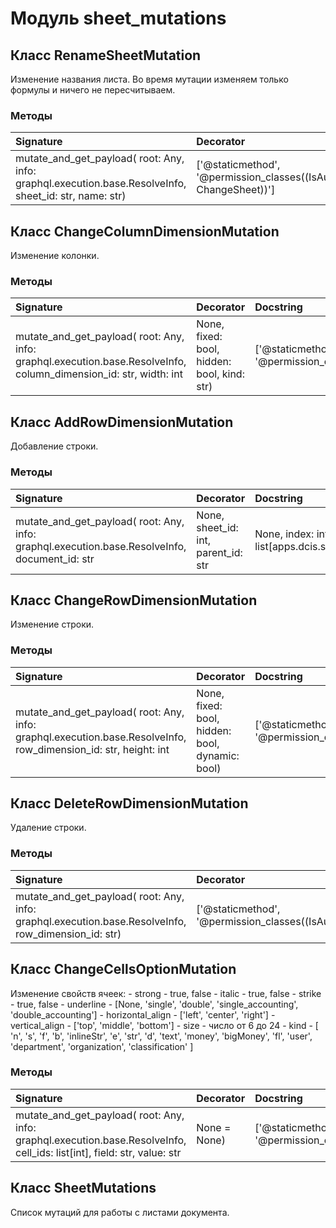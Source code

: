 # Модуль sheet_mutations



## Класс RenameSheetMutation

Изменение названия листа. Во время мутации изменяем только формулы и ничего не пересчитываем.

### Методы

| Signature                                                                                              | Decorator                                                                | Docstring |
| :----------------------------------------------------------------------------------------------------- | :----------------------------------------------------------------------- | :-------- |
| mutate_and_get_payload( root: Any, info: graphql.execution.base.ResolveInfo, sheet_id: str, name: str) | ['@staticmethod', '@permission_classes((IsAuthenticated, ChangeSheet))'] | -         |

## Класс ChangeColumnDimensionMutation

Изменение колонки.

### Методы

| Signature                                                                                                                                                       | Decorator                                                    | Docstring |
| :-------------------------------------------------------------------------------------------------------------------------------------------------------------- | :----------------------------------------------------------- | :-------- |
| mutate_and_get_payload( root: Any, info: graphql.execution.base.ResolveInfo, column_dimension_id: str, width: int | None, fixed: bool, hidden: bool, kind: str) | ['@staticmethod', '@permission_classes((IsAuthenticated,))'] | -         |

## Класс AddRowDimensionMutation

Добавление строки.

### Методы

| Signature                                                                                                                                                                                                                                       | Decorator                                                    | Docstring |
| :---------------------------------------------------------------------------------------------------------------------------------------------------------------------------------------------------------------------------------------------- | :----------------------------------------------------------- | :-------- |
| mutate_and_get_payload( root: Any, info: graphql.execution.base.ResolveInfo, document_id: str | None, sheet_id: int, parent_id: str | None, index: int, global_index: int, global_indices: list[apps.dcis.schema.types.GlobalIndicesInputType]) | ['@staticmethod', '@permission_classes((IsAuthenticated,))'] | -         |

## Класс ChangeRowDimensionMutation

Изменение строки.

### Методы

| Signature                                                                                                                                                         | Decorator                                                    | Docstring |
| :---------------------------------------------------------------------------------------------------------------------------------------------------------------- | :----------------------------------------------------------- | :-------- |
| mutate_and_get_payload( root: Any, info: graphql.execution.base.ResolveInfo, row_dimension_id: str, height: int | None, fixed: bool, hidden: bool, dynamic: bool) | ['@staticmethod', '@permission_classes((IsAuthenticated,))'] | -         |

## Класс DeleteRowDimensionMutation

Удаление строки.

### Методы

| Signature                                                                                           | Decorator                                                    | Docstring |
| :-------------------------------------------------------------------------------------------------- | :----------------------------------------------------------- | :-------- |
| mutate_and_get_payload( root: Any, info: graphql.execution.base.ResolveInfo, row_dimension_id: str) | ['@staticmethod', '@permission_classes((IsAuthenticated,))'] | -         |

## Класс ChangeCellsOptionMutation

Изменение свойств ячеек: - strong - true, false - italic - true, false - strike - true, false - underline - [None, 'single', 'double', 'single_accounting', 'double_accounting'] - horizontal_align - ['left', 'center', 'right'] - vertical_align - ['top', 'middle', 'bottom'] - size - число от 6 до 24 - kind - [ 'n', 's', 'f', 'b', 'inlineStr', 'e', 'str', 'd', 'text', 'money', 'bigMoney', 'fl', 'user', 'department', 'organization', 'classification' ]

### Методы

| Signature                                                                                                                               | Decorator                                                    | Docstring |
| :-------------------------------------------------------------------------------------------------------------------------------------- | :----------------------------------------------------------- | :-------- |
| mutate_and_get_payload( root: Any, info: graphql.execution.base.ResolveInfo, cell_ids: list[int], field: str, value: str | None = None) | ['@staticmethod', '@permission_classes((IsAuthenticated,))'] | -         |

## Класс SheetMutations

Список мутаций для работы с листами документа.